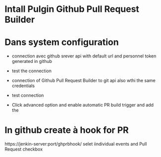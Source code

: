 # Intall Pulgin Github Pull Request Builder

# Dans system configuration

- connection avec github srever api with default url and personnel token generated in github
- test the connection

- connection of Github Pull Request Builder to git api also wthi the same credentials
- test connection
- Click advanced option and enable automatic PR build trigger and add the


# In github create à hook for PR
https://jenkin-server:port/ghprbhook/
selet iindividual events and Pull Request checkbox 


